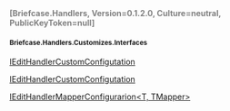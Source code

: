 <h4 style='color: gray;margin:0; padding:0;'> [Briefcase.Handlers, Version=0.1.2.0, Culture=neutral, PublicKeyToken=null]</h4>

#### <small>Briefcase.Handlers.Customizes.Interfaces</small>


[IEditHandlerCustomConfigutation](../Type/IEditHandlerCustomConfigutation.md)

[IEditHandlerCustomConfigutation<T>](../Type/IEditHandlerCustomConfigutation`1.md)

[IEditHandlerMapperConfigurarion<T, TMapper>](../Type/IEditHandlerMapperConfigurarion`2.md)